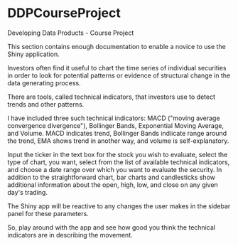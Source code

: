 # DDPCourseProject
Developing Data Products - Course Project
 
This section contains enough documentation to enable a novice to use the Shiny application.

Investors often find it useful to chart the time series of individual securities in order to
look for potential patterns or evidence of structural change in the data generating process.

There are tools, called technical indicators, that investors use to detect trends and other patterns.

I have included three such technical indicators: MACD ("moving average convergence divergence"),
Bollinger Bands, Exponential Moving Average, and Volume.  MACD indicates trend, Bollinger Bands 
indiicate range around the trend, EMA shows trend in another way, and volume is self-explanatory.

Input the ticker in the text box for the stock you wish to evaluate, select the type of chart,
you want, select from the list of available technical indicators, and choose a date range over
which you want to evaluate the security.  In addition to the straightforward chart, bar charts
and candlesticks show additional information about the open, high, low, and close on any given
day's trading.

The Shiny app will be reactive to any changes the user makes in the sidebar panel for these parameters.

So, play around with the app and see how good you think the technical indicators are in describing
the movement.

